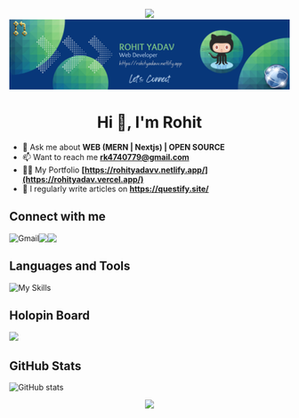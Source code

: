 <p align="center"> 
  <img src="https://capsule-render.vercel.app/api?type=waving&color=gradient&height=100&section=header"/>
  <img src="https://github.com/rohit-yadavv/Rohit-Yadavv/blob/main/banner.png"/>
</p>

<h1 align="center">Hi 👋, I'm Rohit</h1>

- 💬 Ask me about **WEB (MERN | Nextjs) | OPEN SOURCE**
- 📫 Want to reach me **rk4740779@gmail.com**
- 👨‍💻 My Portfolio **[https://rohityadavv.netlify.app/](https://rohityadav.vercel.app/)** 
- 📝 I regularly write articles on **https://questify.site/**

## Connect with me  
  <a href="mailto:rohitydv056@gmail.com"><img align="left" src="https://img.shields.io/badge/Gmail-D14836?style=for-the-badge&logo=gmail&logoColor=white" alt="Gmail" /></a>
  <a href="https://leetcode.com/rohityadavv/" target="_blank"><img align="left" src="https://img.shields.io/badge/Leetcode-f2f2f2?style=for-the-badge&logo=leetcode&logoColor-10000" target="_blank"></a>
  <a href="https://www.linkedin.com/in/rohityadavv/" target="_blank"><img align="left" src="https://img.shields.io/badge/LinkedIn-0077B5?style=for-the-badge&logo=linkedin&logoColor=white" target="_blank"></a>
<br/>

## Languages and Tools
![My Skills](https://skillicons.dev/icons?i=c,cpp,py,js,typescript,nextjs,react,nodejs,mongodb,html,css,tailwind,bootstrap,sass,styledcomponents,postman,express,git,linux,firebase,figma,redux,prisma,graphql,flask,postgresql,materialui,vim,fastapi,docker)

## Holopin Board
<a href = "https://holopin.io/@rohityadavv"><img src="https://holopin.me/rohityadavv" target="_blank"></a>
</div>

## GitHub Stats
<p align="center"> 
  
  <!-- ![GitHub stats](https://github-readme-stats.vercel.app/api/top-langs/?username=Rohit-Yadavv&theme=transparent&hide_border=true&layout=compact) -->
  ![GitHub stats](https://github-readme-streak-stats.herokuapp.com/?user=Rohit-Yadavv&hide_border=true&layout=compact&theme=transparent)
  
</p>
<p align="center">
  <img src="https://capsule-render.vercel.app/api?type=waving&color=gradient&height=100&section=footer"/>
</p>
